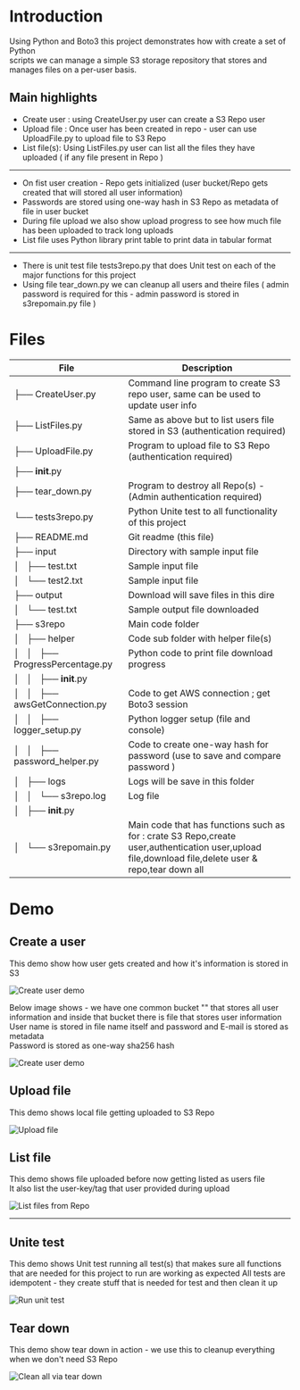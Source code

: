 
# Introduction 

Using Python and Boto3 this project demonstrates how with create a set of Python  
scripts we can manage a simple S3 storage repository that stores and manages files on a per-user basis.

## Main highlights 

- Create user : using CreateUser.py user can create a S3 Repo user
- Upload file : Once user has been created in repo - user can use UploadFile.py to upload file to S3 Repo
- List file(s): Using ListFiles.py user can list all the files they have uploaded ( if any file present in Repo )

---

- On fist user creation - Repo gets initialized (user bucket/Repo gets created that will stored all user information)
- Passwords are stored using one-way hash in S3 Repo as metadata of file in user bucket 
- During file upload we also show upload progress to see how much file has been uploaded to track long uploads 
- List file uses Python library print table to print data in tabular format 

---

- There is unit test file tests3repo.py that does Unit test on each of the major functions for this project 
- Using file tear_down.py we can cleanup all users and theire files ( admin password is required for this - admin password is stored in s3repomain.py file )

# Files 

| File | Description |
| ---- | --- |
| ├── CreateUser.py | Command line program to create S3 repo user, same can be used to update user info  |
| ├── ListFiles.py | Same as above but to list users file stored in S3 (authentication required) |
| ├── UploadFile.py | Program to upload file to S3 Repo (authentication required)  |
| ├── __init__.py |  |
| ├── tear_down.py | Program to destroy all Repo(s) - (Admin authentication required) |
| └── tests3repo.py | Python Unite test to all functionality of this project |
| ├── README.md | Git readme (this file) |
| ├── input | Directory with sample input file |
| │   ├── test.txt | Sample input file |
| │   └── test2.txt | Sample input file |
| ├── output | Download will save files in this dire |
| │   └── test.txt | Sample output file downloaded |
| ├── s3repo | Main code folder |
| │   ├── helper | Code sub folder with helper file(s) |
| │   │   ├── ProgressPercentage.py | Python code to print file download progress |
| │   │   ├── __init__.py |  |
| │   │   ├── awsGetConnection.py | Code to get AWS connection ; get Boto3 session |
| │   │   ├── logger_setup.py | Python logger setup (file and console) |
| │   │   ├── password_helper.py | Code to create one-way hash for password (use to save and compare password )  |
| │   ├── logs | Logs will be save in this folder  |
| │   │   └── s3repo.log | Log file |
| │   ├── __init__.py |  |
| │   └── s3repomain.py | Main code that has functions such as for : crate S3 Repo,create user,authentication user,upload file,download file,delete user & repo,tear down all |


# Demo 

## Create a user 

This demo show how user gets created and how it's information is stored in S3 

![Create user demo](demo/create_user.gif)

Below image shows - we have one common bucket "" that stores all user information and inside that bucket there is file that stores user information  
User name is stored in file name itself and password and E-mail is stored as metadata  
Password is stored as one-way sha256 hash 

![Create user demo](demo/user_information_storage.jpg)

## Upload file 

This demo shows local file getting uploaded to S3 Repo 

![Upload file](demo/uploadfile.gif)

## List file 

This demo shows file uploaded before now getting listed as users file  
It also list the user-key/tag that user provided during upload 

![List files from Repo](demo/listFiles.gif)

---

## Unite test 

This demo shows Unit test running all test(s) that makes sure all functions that are needed for this project to run are working as expected 
All tests are idempotent - they create stuff that is needed for test and then clean it up 

![Run unit test](demo/unittest.gif)

## Tear down 

This demo show tear down in action - we use this to cleanup everything when we don't need S3 Repo 

![Clean all via tear down](demo/tearDown.gif)